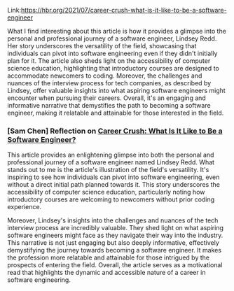 Link:https://hbr.org/2021/07/career-crush-what-is-it-like-to-be-a-software-engineer

What I find interesting about this article is how it provides a glimpse 
into the personal and professional journey of a software engineer, 
Lindsey Redd. Her story underscores the versatility of the field, 
showcasing that individuals can pivot into software engineering even if 
they didn't initially plan for it. The article also sheds light on the 
accessibility of computer science education, highlighting that 
introductory courses are designed to accommodate newcomers to coding. 
Moreover, the challenges and nuances of the interview process for tech 
companies, as described by Lindsey, offer valuable insights into what 
aspiring software engineers might encounter when pursuing their careers. 
Overall, it's an engaging and informative narrative that demystifies the 
path to becoming a software engineer, making it relatable and attainable 
for those interested in the field.

### [Sam Chen] Reflection on [Career Crush: What Is It Like to Be a Software Engineer?](https://hbr.org/2021/07/career-crush-what-is-it-like-to-be-a-software-engineer)

This article provides an enlightening glimpse into both the personal and professional journey of a software engineer named Lindsey Redd. What stands out to me is the article's illustration of the field's versatility. It's inspiring to see how individuals can pivot into software engineering, even without a direct initial path planned towards it. This story underscores the accessibility of computer science education, particularly noting how introductory courses are welcoming to newcomers without prior coding experience.

Moreover, Lindsey's insights into the challenges and nuances of the tech interview process are incredibly valuable. They shed light on what aspiring software engineers might face as they navigate their way into the industry. This narrative is not just engaging but also deeply informative, effectively demystifying the journey towards becoming a software engineer. It makes the profession more relatable and attainable for those intrigued by the prospects of entering the field. Overall, the article serves as a motivational read that highlights the dynamic and accessible nature of a career in software engineering.
